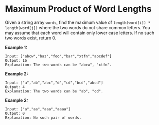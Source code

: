 # Maximum Product of Word Lengths

Given a string array `words`, find the maximum value of `length(word[i]) * length(word[j])` where the two words do not share common letters. You may assume that each word will contain only lower case letters. If no such two words exist, return 0.

**Example 1:**

```pseudo
Input: ["abcw","baz","foo","bar","xtfn","abcdef"]
Output: 16
Explanation: The two words can be "abcw", "xtfn".
```

**Example 2:**

```pseudo
Input: ["a","ab","abc","d","cd","bcd","abcd"]
Output: 4
Explanation: The two words can be "ab", "cd".
```

**Example 2:**

```pseudo
Input: ["a","aa","aaa","aaaa"]
Output: 0
Explanation: No such pair of words.
```
